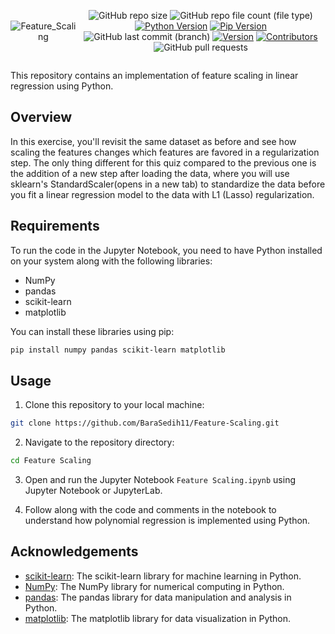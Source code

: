 <div style="display:flex; justify-content: center; align-items: center ; height" 100vh" align=center>

![Feature_Scaling](https://github.com/BaraSedih11/Feature-Scaling/assets/98843912/b4c173e1-b139-4032-a2ca-018ee9b06ba0)

   ![GitHub repo size](https://img.shields.io/github/repo-size/BaraSedih11/Feature-Scaling) ![GitHub repo file count (file type)](https://img.shields.io/github/directory-file-count/BaraSedih11/Feature-Scaling) [![Python Version](https://img.shields.io/badge/python-3.8-blue)](https://www.python.org/downloads/release/python-380/)
[![Pip Version](https://img.shields.io/badge/pip-21.0-orange)](https://pypi.org/project/pip/21.0/)
 ![GitHub last commit (branch)](https://img.shields.io/github/last-commit/BaraSedih11/Feature-Scaling/main)
[![Version](https://img.shields.io/badge/version-v1.0.0-blue)](https://github.com/BaraSedih/Feature-Scaling/releases/tag/v1.0.0)
[![Contributors](https://img.shields.io/github/contributors/BaraSedih11/Feature-Scaling)](https://github.com/BaraSedih11/Feature-Scaling/graphs/contributors)
![GitHub pull requests](https://img.shields.io/github/issues-pr-raw/BaraSedih11/Feature-Scaling)
<!-- ![GitHub issues](https://img.shields.io/github/issues-raw/BaraSedih11/Bookstore)  -->
</div>


This repository contains an implementation of feature scaling in linear regression using Python.

## Overview

In this exercise, you'll revisit the same dataset as before and see how scaling the features changes which features are favored in a regularization step. The only thing different for this quiz compared to the previous one is the addition of a new step after loading the data, where you will use sklearn's StandardScaler(opens in a new tab) to standardize the data before you fit a linear regression model to the data with L1 (Lasso) regularization.

## Requirements

To run the code in the Jupyter Notebook, you need to have Python installed on your system along with the following libraries:

- NumPy
- pandas
- scikit-learn
- matplotlib

You can install these libraries using pip:

```bash
pip install numpy pandas scikit-learn matplotlib

```

## Usage

1. Clone this repository to your local machine:

```bash
git clone https://github.com/BaraSedih11/Feature-Scaling.git
```

2. Navigate to the repository directory:

```bash
cd Feature Scaling
```

3. Open and run the Jupyter Notebook `Feature Scaling.ipynb` using Jupyter Notebook or JupyterLab.

4. Follow along with the code and comments in the notebook to understand how polynomial regression is implemented using Python.


## Acknowledgements

- [scikit-learn](https://scikit-learn.org/): The scikit-learn library for machine learning in Python.
- [NumPy](https://numpy.org/): The NumPy library for numerical computing in Python.
- [pandas](https://pandas.pydata.org/): The pandas library for data manipulation and analysis in Python.
- [matplotlib](https://matplotlib.org/): The matplotlib library for data visualization in Python.
